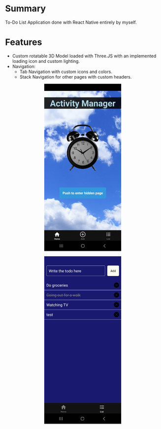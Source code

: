 # Summary
To-Do List Application done with React Native entirely by myself.

# Features
- Custom rotatable 3D Model loaded with Three.JS with an implemented loading icon and custom lighting.
- Navigation:
    - Tab Navigation with custom icons and colors.
    - Stack Navigation for other pages with custom headers.

<p align="center">
<img src="screenshot.jpg" width="250">
</p>

<p align="center">
<img src="screenshot2.jpg" width="250">
</p>